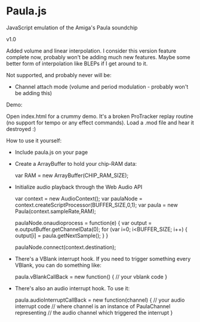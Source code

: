 # Paula.js
JavaScript emulation of the Amiga's Paula soundchip

v1.0

Added volume and linear interpolation.
I consider this version feature complete now, probably won't be adding much new features. 
Maybe some better form of interpolation like BLEPs if I get around to it.

Not supported, and probably never will be:

* Channel attach mode (volume and period modulation - probably won't be adding this)

Demo:

Open index.html for a crummy demo. It's a broken ProTracker replay routine (no support for tempo or any effect commands). Load a .mod file and hear it destroyed :)

How to use it yourself:

* Include paula.js on your page

  <script src="paula.js"></script>

* Create a ArrayBuffer to hold your chip-RAM data:
  
  var RAM = new ArrayBuffer(CHIP_RAM_SIZE);

* Initialize audio playback through the Web Audio API

  var context = new AudioContext();
  var paulaNode = context.createScriptProcessor(BUFFER_SIZE,0,1);
  var paula = new Paula(context.sampleRate,RAM);
  
  paulaNode.onaudioprocess = function(e) {
	  var output = e.outputBuffer.getChannelData(0);
		for (var i=0; i<BUFFER_SIZE; i++) {
			output[i] = paula.getNextSample();
		}
	}

	paulaNode.connect(context.destination);
	
* There's a VBlank interrupt hook. If you need to trigger something every VBlank, you can do something like:

  paula.vBlankCallBack = new function() {
    // your vblank code
  }
  
* There's also an audio interrupt hook. To use it:

  paula.audioInterruptCallBack = new function(channel) {
    // your audio interrupt code
    // where channel is an instance of PaulaChannel representing 
    // the audio channel which triggered the interrupt
  }